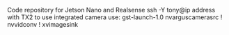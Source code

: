 Code repository for Jetson Nano and Realsense
ssh -Y tony@ip address
with TX2 to use integrated camera use:
gst-launch-1.0 nvarguscamerasrc ! nvvidconv ! xvimagesink 

